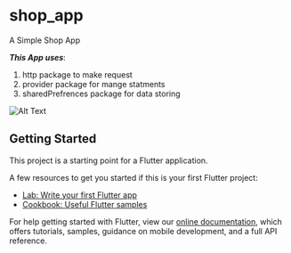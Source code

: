 # shop_app

A Simple Shop App  



***This App uses***:
1. http package to make request 
2. provider package for mange statments 
3. sharedPrefrences  package for data storing 

![Alt Text](https://media.giphy.com/media/huJnamr0CdRJI0xD8X/giphy.gif) 

## Getting Started

This project is a starting point for a Flutter application.

A few resources to get you started if this is your first Flutter project:

- [Lab: Write your first Flutter app](https://flutter.dev/docs/get-started/codelab)
- [Cookbook: Useful Flutter samples](https://flutter.dev/docs/cookbook)

For help getting started with Flutter, view our
[online documentation](https://flutter.dev/docs), which offers tutorials,
samples, guidance on mobile development, and a full API reference.
